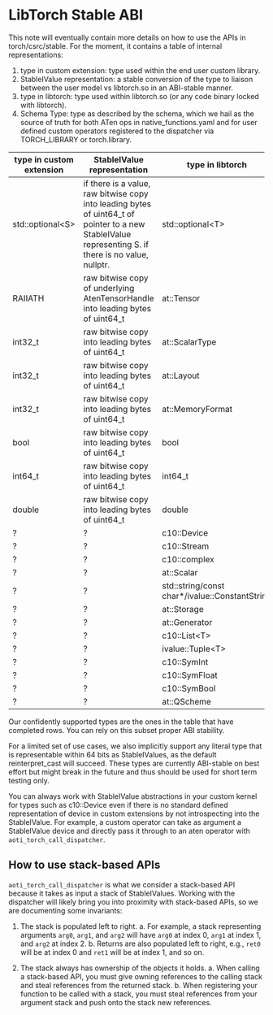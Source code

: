 # LibTorch Stable ABI

This note will eventually contain more details on how to use the APIs in torch/csrc/stable. For the moment, it contains a table of internal representations:
1. type in custom extension: type used within the end user custom library.
2. StableIValue representation: a stable conversion of the type to liaison between the user model vs libtorch.so in an ABI-stable manner.
3. type in libtorch: type used within libtorch.so (or any code binary locked with libtorch).
4. Schema Type: type as described by the schema, which we hail as the source of truth for both ATen ops in native_functions.yaml and for user defined custom operators registered to the dispatcher via TORCH_LIBRARY or torch.library.

|  type in custom extension    |   StableIValue representation   |   type in libtorch  |   Schema Type  |
| -------- | ------- | ------- | ------- |
| std::optional\<S> | if there is a value, raw bitwise copy into leading bytes of uint64_t of pointer to a new StableIValue representing S. if there is no value, nullptr. | std::optional\<T> | Type? |
| RAIIATH | raw bitwise copy of underlying AtenTensorHandle into leading bytes of uint64_t | at::Tensor |  Tensor |
| int32_t | raw bitwise copy into leading bytes of uint64_t | at::ScalarType | ScalarType |
| int32_t | raw bitwise copy into leading bytes of uint64_t | at::Layout | Layout |
| int32_t | raw bitwise copy into leading bytes of uint64_t | at::MemoryFormat | MemoryFormat |
| bool | raw bitwise copy into leading bytes of uint64_t | bool | bool |
| int64_t | raw bitwise copy into leading bytes of uint64_t | int64_t | int |
| double | raw bitwise copy into leading bytes of uint64_t | double | float |
| ? | ? | c10::Device | Device |
| ? | ? | c10::Stream | Stream |
| ? | ? | c10::complex<double> | complex |
| ? | ? | at::Scalar | Scalar |
| ? | ? | std::string/const char*/ivalue::ConstantString | str |
| ? | ? | at::Storage | Storage |
| ? | ? | at::Generator | Generator |
| ? | ? | c10::List\<T> | Type[] |
| ? | ? | ivalue::Tuple\<T> | (Type, ...) |
| ? | ? | c10::SymInt | SymInt |
| ? | ? | c10::SymFloat | SymFloat |
| ? | ? | c10::SymBool | SymBool |
| ? | ? | at::QScheme | QScheme |

Our confidently supported types are the ones in the table that have completed rows. You can rely on this subset proper ABI stability.

For a limited set of use cases, we also implicitly support any literal type that is representable within 64 bits as StableIValues, as the default reinterpret_cast will succeed. These types are currently ABI-stable on best effort but might break in the future and thus should be used for short term testing only.

You can always work with StableIValue abstractions in your custom kernel for types such as c10::Device even if there is no standard defined representation of device in custom extensions by not introspecting into the StableIValue. For example, a custom operator can take as argument a StableIValue device and directly pass it through to an aten operator with `aoti_torch_call_dispatcher`.


## How to use stack-based APIs

`aoti_torch_call_dispatcher` is what we consider a stack-based API because it takes as input a stack of StableIValues. Working with the dispatcher will likely bring you into proximity with stack-based APIs, so we are documenting some invariants:

1. The stack is populated left to right.
    a. For example, a stack representing arguments `arg0`, `arg1`, and `arg2` will have `arg0` at index 0, `arg1` at index 1, and `arg2` at index 2.
    b. Returns are also populated left to right, e.g., `ret0` will be at index 0 and `ret1` will be at index 1, and so on.

2. The stack always has ownership of the objects it holds.
    a. When calling a stack-based API, you must give owning references to the calling stack and steal references from the returned stack.
    b. When registering your function to be called with a stack, you must steal references from your argument stack and push onto the stack new references.
